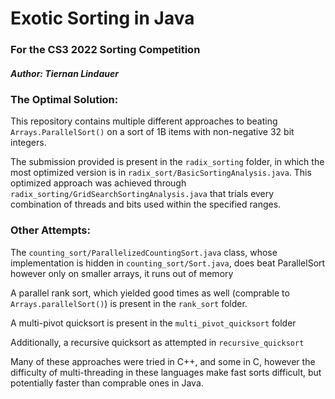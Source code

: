 # Exotic Sorting in Java
### For the CS3 2022 Sorting Competition
##### Author: Tiernan Lindauer

### The Optimal Solution:

This repository contains multiple different approaches to beating `Arrays.ParallelSort()` on a sort of 1B items with non-negative 32 bit integers.

The submission provided is present in the `radix_sorting` folder, in which the most optimized version is in `radix_sort/BasicSortingAnalysis.java`.
This optimized approach was achieved through `radix_sorting/GridSearchSortingAnalysis.java` that trials every combination of threads and bits used within the specified ranges.


### Other Attempts:

The `counting_sort/ParallelizedCountingSort.java` class, whose implementation is hidden in `counting_sort/Sort.java`, does beat ParallelSort however only on smaller arrays, it runs out of memory

A parallel rank sort, which yielded good times as well (comprable to `Arrays.parallelSort()`) is present in the `rank_sort` folder.

A multi-pivot quicksort is present in the `multi_pivot_quicksort` folder

Additionally, a recursive quicksort as attempted in `recursive_quicksort`

Many of these approaches were tried in C++, and some in C, however the difficulty of multi-threading in these languages make fast sorts difficult, but potentially faster than comprable ones in Java.
